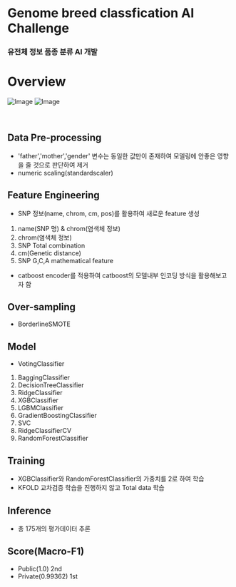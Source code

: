 # Genome breed classfication AI Challenge
### 유전체 정보 품종 분류 AI 개발

# Overview
![Image](https://github.com/user-attachments/assets/46c6c01c-4d4b-41b8-9337-ba4a33d60f64)
![Image](https://github.com/user-attachments/assets/8262802a-6b39-4d73-801e-43d9cad8ffac)

<br/>

## Data Pre-processing
* 'father','mother','gender' 변수는 동일한 값만이 존재하여 모델링에 안좋은 영향을 줄 것으로 판단하여 제거
* numeric scaling(standardscaler)
## Feature Engineering
* SNP 정보(name, chrom, cm, pos)를 활용하여 새로운 feature 생성
1. name(SNP 명) & chrom(염색체 정보)
2. chrom(염색체 정보)
3. SNP Total combination
4. cm(Genetic distance)
5. SNP G,C,A mathematical feature
* catboost encoder를 적용하여 catboost의 모델내부 인코딩 방식을 활용해보고자 함
## Over-sampling
* BorderlineSMOTE
## Model
* VotingClassifier
1. BaggingClassifier
2. DecisionTreeClassifier
3. RidgeClassifier
4. XGBClassifier
5. LGBMClassifier
6. GradientBoostingClassifier
7. SVC
8. RidgeClassifierCV
9. RandomForestClassifier
## Training
* XGBClassifier와 RandomForestClassifier의 가중치를 2로 하여 학습
* KFOLD 교차검증 학습을 진행하지 않고 Total data 학습
## Inference
* 총 175개의 평가데이터 추론
## Score(Macro-F1)
* Public(1.0) 2nd
* Private(0.99362) 1st
